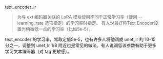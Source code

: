 text_encoder_lr

> 为与 ext 编码器关联的 LoRA 模块使用不同于正常学习率（使用 --learning_rate 选项指定）的学习率时指定。 有人说最好将Text Encoder设置为稍微低一点的学习率（比如5e-5）。

text_encoder 的学习率，常取定值5e-5，也有许多人将他调成 unet_lr 的 10-15分之一，调整到 unet_lr 1/8 附近也是常见的做法。有人说调低该参数有助于更多学习文本编码器（对 tag 更敏感）。